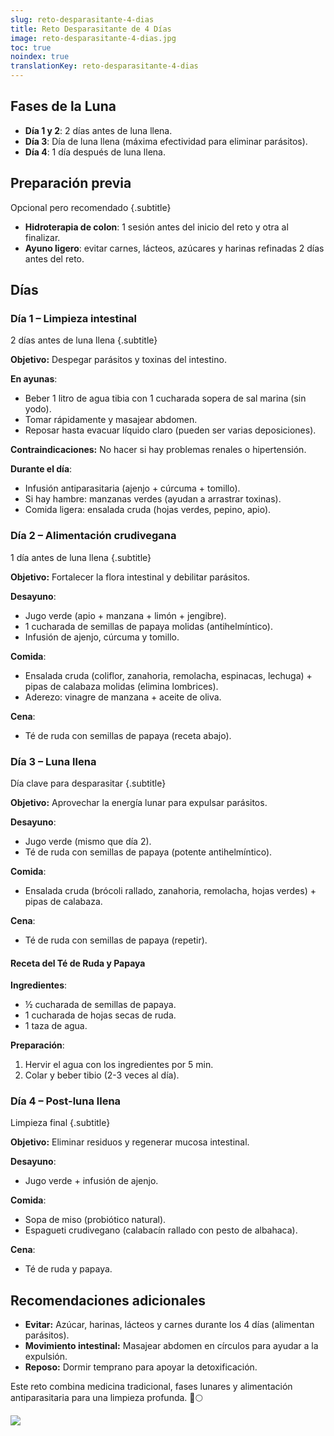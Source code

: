 ```yaml
---
slug: reto-desparasitante-4-dias
title: Reto Desparasitante de 4 Días
image: reto-desparasitante-4-dias.jpg
toc: true
noindex: true
translationKey: reto-desparasitante-4-dias
---
```


## Fases de la Luna

- **Día 1 y 2**: 2 días antes de luna llena.
- **Día 3**: Día de luna llena (máxima efectividad para eliminar parásitos).
- **Día 4**: 1 día después de luna llena.

## Preparación previa

Opcional pero recomendado
{.subtitle}

- **Hidroterapia de colon**: 1 sesión antes del inicio del reto y otra al finalizar.
- **Ayuno ligero**: evitar carnes, lácteos, azúcares y harinas refinadas 2 días antes del reto.


## Días


### Día 1 – Limpieza intestinal

2 días antes de luna llena
{.subtitle}

**Objetivo:** Despegar parásitos y toxinas del intestino.

**En ayunas**:
- Beber 1 litro de agua tibia con 1 cucharada sopera de sal marina (sin yodo).
- Tomar rápidamente y masajear abdomen.
- Reposar hasta evacuar líquido claro (pueden ser varias deposiciones).

**Contraindicaciones:** No hacer si hay problemas renales o hipertensión.

**Durante el día**:
- Infusión antiparasitaria (ajenjo + cúrcuma + tomillo).
- Si hay hambre: manzanas verdes (ayudan a arrastrar toxinas).
- Comida ligera: ensalada cruda (hojas verdes, pepino, apio).


### Día 2 – Alimentación crudivegana

1 día antes de luna llena
{.subtitle}

**Objetivo:** Fortalecer la flora intestinal y debilitar parásitos.

**Desayuno**:
- Jugo verde (apio + manzana + limón + jengibre).
- 1 cucharada de semillas de papaya molidas (antihelmíntico).
- Infusión de ajenjo, cúrcuma y tomillo.

**Comida**:
- Ensalada cruda (coliflor, zanahoria, remolacha, espinacas, lechuga) + pipas de calabaza molidas (elimina lombrices).
- Aderezo: vinagre de manzana + aceite de oliva.

**Cena**:
- Té de ruda con semillas de papaya (receta abajo).


### Día 3 – Luna llena

Día clave para desparasitar
{.subtitle}

**Objetivo:** Aprovechar la energía lunar para expulsar parásitos.

**Desayuno**:
- Jugo verde (mismo que día 2).
- Té de ruda con semillas de papaya (potente antihelmíntico).

**Comida**:
- Ensalada cruda (brócoli rallado, zanahoria, remolacha, hojas verdes) + pipas de calabaza.

**Cena**:
- Té de ruda con semillas de papaya (repetir).

#### Receta del Té de Ruda y Papaya
**Ingredientes**:
- ½ cucharada de semillas de papaya.
- 1 cucharada de hojas secas de ruda.
- 1 taza de agua.

**Preparación**:
1. Hervir el agua con los ingredientes por 5 min.
2. Colar y beber tibio (2-3 veces al día).


### Día 4 – Post-luna llena

Limpieza final
{.subtitle}

**Objetivo:** Eliminar residuos y regenerar mucosa intestinal.

**Desayuno**:
- Jugo verde + infusión de ajenjo.

**Comida**:
- Sopa de miso (probiótico natural).
- Espagueti crudivegano (calabacín rallado con pesto de albahaca).

**Cena**:
- Té de ruda y papaya.


## Recomendaciones adicionales

- **Evitar:** Azúcar, harinas, lácteos y carnes durante los 4 días (alimentan parásitos).
- **Movimiento intestinal:** Masajear abdomen en círculos para ayudar a la expulsión.
- **Reposo:** Dormir temprano para apoyar la detoxificación.

Este reto combina medicina tradicional, fases lunares y alimentación antiparasitaria para una limpieza profunda. 🌿🌕


![](reto-desparasitante.jpg)
